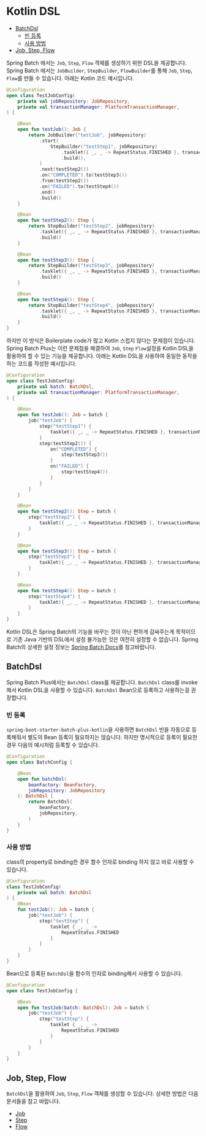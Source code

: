 # Kotlin DSL

- [BatchDsl](#batchdsl)
  - [빈 등록](#빈-등록)
  - [사용 방법](#사용-방법)
- [Job, Step, Flow](#job-step-flow)

Spring Batch 에서는 `Job`, `Step`, `Flow` 객체를 생성하기 위한 DSL을 제공합니다. Spring Batch 에서는 `JobBuilder`, `StepBuilder`, `FlowBuilder`를 통해 `Job`, `Step`, `Flow`를 만들 수 있습니다. 아래는 Kotlin 코드 예시입니다.

```kotlin
@Configuration
open class TestJobConfig(
    private val jobRepository: JobRepository,
    private val transactionManager: PlatformTransactionManager,
) {

    @Bean
    open fun testJob(): Job {
        return JobBuilder("testJob", jobRepository)
            .start(
                StepBuilder("testStep1", jobRepository)
                    .tasklet({ _, _ -> RepeatStatus.FINISHED }, transactionManager)
                    .build(),
            )
            .next(testStep2())
            .on("COMPLETED").to(testStep3())
            .from(testStep2())
            .on("FAILED").to(testStep4())
            .end()
            .build()
    }

    @Bean
    open fun testStep2(): Step {
        return StepBuilder("testStep2", jobRepository)
            .tasklet({ _, _ -> RepeatStatus.FINISHED }, transactionManager)
            .build()
    }

    @Bean
    open fun testStep3(): Step {
        return StepBuilder("testStep3", jobRepository)
            .tasklet({ _, _ -> RepeatStatus.FINISHED }, transactionManager)
            .build()
    }

    @Bean
    open fun testStep4(): Step {
        return StepBuilder("testStep4", jobRepository)
            .tasklet({ _, _ -> RepeatStatus.FINISHED }, transactionManager)
            .build()
    }
}
```

하지만 이 방식은 Boilerplate code가 많고 Kotlin 스럽지 않다는 문제점이 있습니다. Spring Batch Plus는 이런 문제점을 해결하여 `Job`, `Step` `Flow`설정을 Kotlin DSL을 활용하여 할 수 있는 기능을 제공합니다. 아래는 Kotlin DSL을 사용하여 동일한 동작을 하는 코드를 작성한 예시입니다.

```kotlin
@Configuration
open class TestJobConfig(
    private val batch: BatchDsl,
    private val transactionManager: PlatformTransactionManager,
) {

    @Bean
    open fun testJob(): Job = batch {
        job("testJob") {
            step("testStep1") {
                tasklet({ _, _ -> RepeatStatus.FINISHED }, transactionManager)
            }
            step(testStep2()) {
                on("COMPLETED") {
                    step(testStep3())
                }
                on("FAILED") {
                    step(testStep4())
                }
            }
        }
    }

    @Bean
    open fun testStep2(): Step = batch {
        step("testStep2") {
            tasklet({ _, _ -> RepeatStatus.FINISHED }, transactionManager)
        }
    }

    @Bean
    open fun testStep3(): Step = batch {
        step("testStep3") {
            tasklet({ _, _ -> RepeatStatus.FINISHED }, transactionManager)
        }
    }

    @Bean
    open fun testStep4(): Step = batch {
        step("testStep4") {
            tasklet({ _, _ -> RepeatStatus.FINISHED }, transactionManager)
        }
    }
}
```

Kotlin DSL은 Spring Batch의 기능을 바꾸는 것이 아닌 편하게 감싸주는게 목적이므로 기존 Java 기반의 DSL에서 설정 불가능한 것은 여전히 설정할 수 없습니다. Spring Batch의 상세한 설정 정보는 [Spring Batch Docs](https://spring.io/projects/spring-batch)를 참고바랍니다.

## BatchDsl

Spring Batch Plus에서는 `BatchDsl` class를 제공합니다. `BatchDsl` class를 invoke 해서 Kotlin DSL을 사용할 수 있습니다. `BatchDsl` Bean으로 등록하고 사용하는걸 권장합니다.

### 빈 등록

`spring-boot-starter-batch-plus-kotlin`을 사용하면 `BatchDsl` 빈을 자동으로 등록해줘서 별도의 Bean 등록이 필요하지는 않습니다. 하지만 명시적으로 등록이 필요한 경우 다음의 예시처럼 등록할 수 있습니다.

```kotlin
@Configuration
open class BatchConfig {

    @Bean
    open fun batchDsl(
        beanFactory: BeanFactory,
        jobRepository: JobRepository
    ): BatchDsl {
        return BatchDsl(
            beanFactory,
            jobRepository,
        )
    }
}
```

### 사용 방법

class의 property로 binding한 경우 함수 인자로 binding 하지 않고 바로 사용할 수 있습니다.

```kotlin
@Configuration
class TestJobConfig(
    private val batch: BatchDsl
) {
    @Bean
    fun testJob(): Job = batch {
        job("testJob") {
            step("testStep") {
                tasklet { _, _ ->
                    RepeatStatus.FINISHED
                }
            }
        }
    }
}
```

Bean으로 등록된 `BatchDsl`을 함수의 인자로 binding해서 사용할 수 있습니다.

```kotlin
@Configuration
open class TestJobConfig {

    @Bean
    open fun testJob(batch: BatchDsl): Job = batch {
        job("testJob") {
            step("testStep") {
                tasklet { _, _ ->
                    RepeatStatus.FINISHED
                }
            }
        }
    }
}
```


## Job, Step, Flow

`BatchDsl`을 활용하여 `Job`, `Step`, `Flow` 객체를 생성할 수 있습니다. 상세한 방법은 다음 문서들을 참고 바랍니다.

- [Job](./job/README.md)
- [Step](./step/README.md)
- [Flow](./flow/README.md)